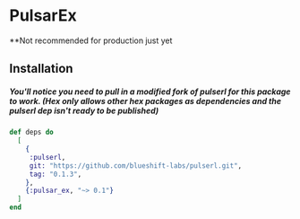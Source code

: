 # PulsarEx

**Not recommended for production just yet

## Installation

##### You'll notice you need to pull in a modified fork of pulserl for this package to work. (Hex only allows other hex packages as dependencies and the pulserl dep isn't ready to be published)

```elixir
def deps do
  [
    {
     :pulserl,
     git: "https://github.com/blueshift-labs/pulserl.git",
     tag: "0.1.3",
    },
    {:pulsar_ex, "~> 0.1"}
  ]
end
```
